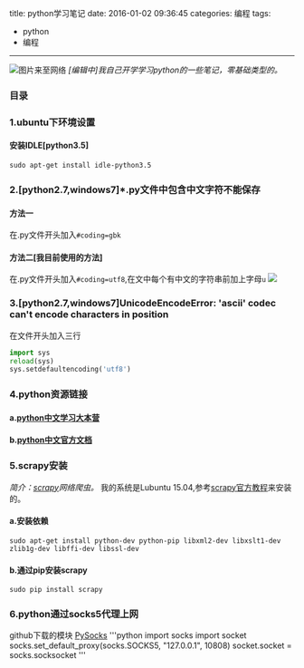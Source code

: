 title: python学习笔记
date: 2016-01-02 09:36:45
categories: 编程
tags:
- python
- 编程
---
![图片来至网络](http://7sbxbm.com1.z0.glb.clouddn.com/programnote.jpg)
*[编辑中]我自己开学学习python的一些笔记，零基础类型的。*
<!-- more -->
### 目录
<!-- toc -->
### 1.ubuntu下环境设置
#### 安装IDLE[python3.5]
	sudo apt-get install idle-python3.5
### 2.[python2.7,windows7]*.py文件中包含中文字符不能保存
#### 方法一
在.py文件开头加入`#coding=gbk`
#### 方法二[我目前使用的方法]
在.py文件开头加入`#coding=utf8`,在文中每个有中文的字符串前加上字母`u`
![](http://7sbxbm.com1.z0.glb.clouddn.com/programpython_note_wxpython_encode.png)
### 3.[python2.7,windows7]UnicodeEncodeError: 'ascii' codec can't encode characters in position
在文件开头加入三行
``` python
import sys
reload(sys)
sys.setdefaultencoding('utf8')
``` 

### 4.python资源链接
#### a.[python中文学习大本营](http://www.pythondoc.com/)
#### b.[python中文官方文档](http://python.usyiyi.cn/)
### 5.scrapy安装
*简介：[scrapy](http://scrapy.org/)网络爬虫。*
我的系统是Lubuntu 15.04,参考[scrapy官方教程](http://doc.scrapy.org/en/latest/intro/install.html)来安装的。
#### a.安装依赖
	sudo apt-get install python-dev python-pip libxml2-dev libxslt1-dev zlib1g-dev libffi-dev libssl-dev

#### b.通过pip安装scrapy
	sudo pip install scrapy

### 6.python通过socks5代理上网
github下载的模块 [PySocks](https://github.com/Anorov/PySocks)
'''python
import socks
import socket
socks.set_default_proxy(socks.SOCKS5, "127.0.0.1", 10808)
socket.socket = socks.socksocket
'''
